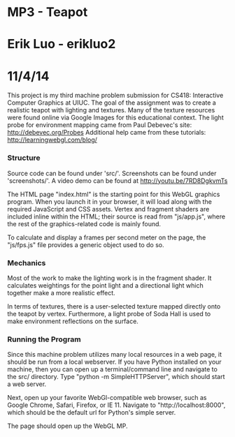 # MP3 - Teapot
# Erik Luo - erikluo2
# 11/4/14

This project is my third machine problem submission for CS418: Interactive
Computer Graphics at UIUC.  The goal of the assignment was to create a realistic
teapot with lighting and textures.  Many of the texture resources were found
online via Google Images for this educational context.  The light probe for
environment mapping came from Paul Debevec's site: http://debevec.org/Probes
Additional help came from these tutorials: http://learningwebgl.com/blog/


### Structure

Source code can be found under 'src/'.  Screenshots can be found under
'screenshots/'.  A video demo can be found at http://youtu.be/7RD8DgkvmTs

The HTML page "index.html" is the starting point for this WebGL graphics
program.  When you launch it in your browser, it will load along with the
required JavaScript and CSS assets.  Vertex and fragment shaders are included
inline within the HTML; their source is read from "js/app.js", where the rest of
the graphics-related code is mainly found.

To calculate and display a frames per second meter on the page, the "js/fps.js"
file provides a generic object used to do so.


### Mechanics

Most of the work to make the lighting work is in the fragment shader.  It
calculates weightings for the point light and a directional light which together
make a more realistic effect.

In terms of textures, there is a user-selected texture mapped directly onto the
teapot by vertex.  Furthermore, a light probe of Soda Hall is used to make
environment reflections on the surface.


### Running the Program

Since this machine problem utilizes many local resources in a web page, it
should be run from a local webserver.  If you have Python installed on your
machine, then you can open up a terminal/command line and navigate to the src/
directory.  Type "python -m SimpleHTTPServer", which should start a web server.

Next, open up your favorite WebGl-compatible web browser, such as Google Chrome,
Safari, Firefox, or IE 11.  Navigate to "http://localhost:8000", which should
be the default url for Python's simple server.

The page should open up the WebGL MP.

